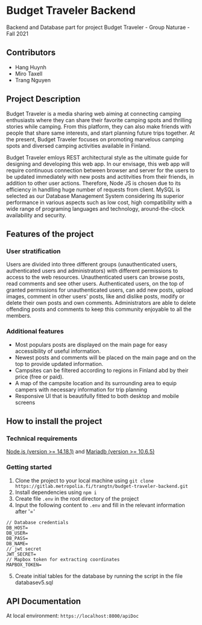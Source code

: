 # Budget Traveler Backend

Backend and Database part for project Budget Traveler - Group Naturae - Fall 2021 

## Contributors

* Hang Huynh 
* Miro Taxell 
* Trang Nguyen

## Project Description

Budget Traveler is a media sharing web aiming at connecting camping enthusiasts where they can share their favorite camping spots and thrilling stories while camping. From this platform, they can also make friends with people that share same interests, and start planning future trips together. At the present, Budget Traveler focuses on promoting marvelous camping spots and diversed camping activities available in Finland. 

Budget Traveler emloys REST architectural style as the ultimate guide for designing and developing this web app. In our envisage, this web app will require continuous connection between browser and server for the users to be updated immediately with new posts and actitvities from their friends, in addition to other user actions. Therefore, Node JS is chosen due to its efficiency in handlling huge number of requests from client. MySQL is selected as our Database Management System considering its superior performance in various aspects such as low cost, high compatibility with a wide range of programing languages and technology, around-the-clock availability and security. 

## Features of the project
### User stratification
Users are divided into three different groups (unauthenticated users, authenticated users and administrators) with different permissions to access to the web resources. Unauthenticated users can browse posts, read comments and see other users. Authenticated users, on the top of granted permissions for unauthenticated users, can add new posts, upload images, comment in other users' posts, like and dislike posts, modify or delete their own posts and own comments. Administrators are able to delete offending posts and comments to keep this community enjoyable to all the members.  

### Additional features
- Most populars posts are displayed on the main page for easy accessibility of useful information.
- Newest posts and comments will be placed on the main page and on the top to provide updated information.
- Campsites can be filtered according to regions in Finland abd by their price (free or paid).
- A map of the campsite location and its surrounding area to equip campers with necessary information for trip planning
- Responsive UI that is beautifully fitted to both desktop and mobile screens

## How to install the project
### Technical requirements
[Node.js (version >= 14.18.1)](https://nodejs.org/en/) and 
[Mariadb (version >= 10.6.5)](https://mariadb.org/download/?t=mariadb&p=mariadb&r=10.6.5l)
### Getting started
1. Clone the project to your local machine using `git clone https://gitlab.metropolia.fi/trangtn/budget-traveler-backend.git`
2. Install dependencies using `npm i`
3. Create file `.env` in the root directory of the project
4. Input the following content to `.env` and fill in the relevant information after '=' 
```
// Database credentials
DB_HOST=
DB_USER=
DB_PASS=
DB_NAME=
// jwt secret
JWT_SECRET=
// Mapbox token for extracting coordinates
MAPBOX_TOKEN= 
```
5. Create initial tables for the database by running the script in the file databasev5.sql

## API Documentation
At local environment: `https://localhost:8000/apiDoc`

